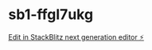 # sb1-ffgl7ukg

[Edit in StackBlitz next generation editor ⚡️](https://stackblitz.com/~/github.com/finesoft2009/sb1-ffgl7ukg)